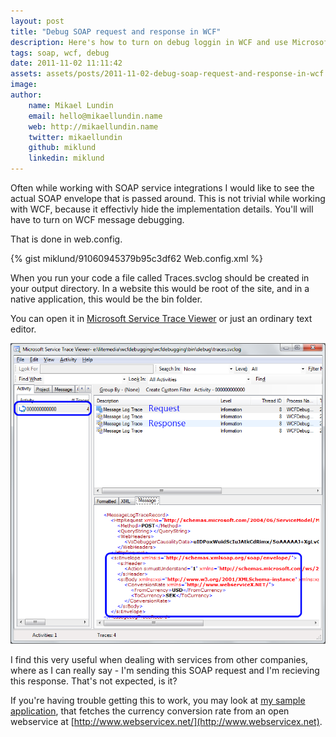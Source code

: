 ```yaml
---
layout: post
title: "Debug SOAP request and response in WCF"
description: Here's how to turn on debug loggin in WCF and use Microsoft Services Trace Viewer to determine the problem with your SOAP calls, or just getting the complete SOAP envelope.
tags: soap, wcf, debug
date: 2011-11-02 11:11:42
assets: assets/posts/2011-11-02-debug-soap-request-and-response-in-wcf
image: 
author:
    name: Mikael Lundin
    email: hello@mikaellundin.name
    web: http://mikaellundin.name
    twitter: mikaellundin
    github: miklund
    linkedin: miklund
---
```


Often while working with SOAP service integrations I would like to see the actual SOAP envelope that is passed around. This is not trivial while working with WCF, because it effectivly hide the implementation details. You'll will have to turn on WCF message debugging.

That is done in web.config.

{% gist miklund/91060945379b95c3df62 Web.config.xml %}

When you run your code a file called Traces.svclog should be created in your output directory. In a website this would be root of the site, and in a native application, this would be the bin folder.

You can open it in [Microsoft Service Trace Viewer](http://litemedia.info/wcf-the-connection-was-closed-unexpectedly) or just an ordinary text editor.

![Microsoft Services Trace Viewer](/assets/posts/2011-11-02-debug-soap-request-and-response-in-wcf/mstv.png)

I find this very useful when dealing with services from other companies, where as I can really say - I'm sending this SOAP request and I'm recieving this response. That's not expected, is it?

If you're having trouble getting this to work, you may look at [my sample application](/assets/posts/2011-11-02-debug-soap-request-and-response-in-wcf/LiteMedia.WCFDebugging.zip "LiteMedia WCF Debugging sample application"), that fetches the currency conversion rate from an open webservice at [http://www.webservicex.net/](http://www.webservicex.net).
